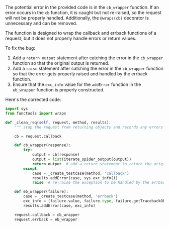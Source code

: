 The potential error in the provided code is in the `cb_wrapper` function. If an error occurs in the `cb` function, it is caught but not re-raised, so the request will not be properly handled. Additionally, the `@wraps(cb)` decorator is unnecessary and can be removed.

The function is designed to wrap the callback and errback functions of a request, but it does not properly handle errors or return values.

To fix the bug:
1. Add a `return output` statement after catching the error in the `cb_wrapper` function so that the original output is returned.
2. Add a `raise` statement after catching the error in the `cb_wrapper` function so that the error gets properly raised and handled by the errback function.
3. Ensure that the `exc_info` value for the `addError` function in the `eb_wrapper` function is properly constructed.

Here's the corrected code:

```python
import sys
from functools import wraps

def _clean_req(self, request, method, results):
    """ stop the request from returning objects and records any errors """

    cb = request.callback

    def cb_wrapper(response):
        try:
            output = cb(response)
            output = list(iterate_spider_output(output))
            return output  # add a return statement to return the original output
        except:
            case = _create_testcase(method, 'callback')
            results.addError(case, sys.exc_info())
            raise  # re-raise the exception to be handled by the errback function

    def eb_wrapper(failure):
        case = _create_testcase(method, 'errback')
        exc_info = (failure.value, failure.type, failure.getTracebackObject())  # construct the exc_info tuple properly
        results.addError(case, exc_info)

    request.callback = cb_wrapper
    request.errback = eb_wrapper
```